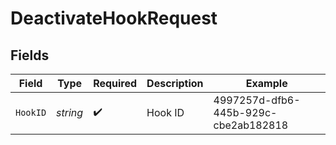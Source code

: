 # DeactivateHookRequest


## Fields

| Field                                | Type                                 | Required                             | Description                          | Example                              |
| ------------------------------------ | ------------------------------------ | ------------------------------------ | ------------------------------------ | ------------------------------------ |
| `HookID`                             | *string*                             | :heavy_check_mark:                   | Hook ID                              | 4997257d-dfb6-445b-929c-cbe2ab182818 |